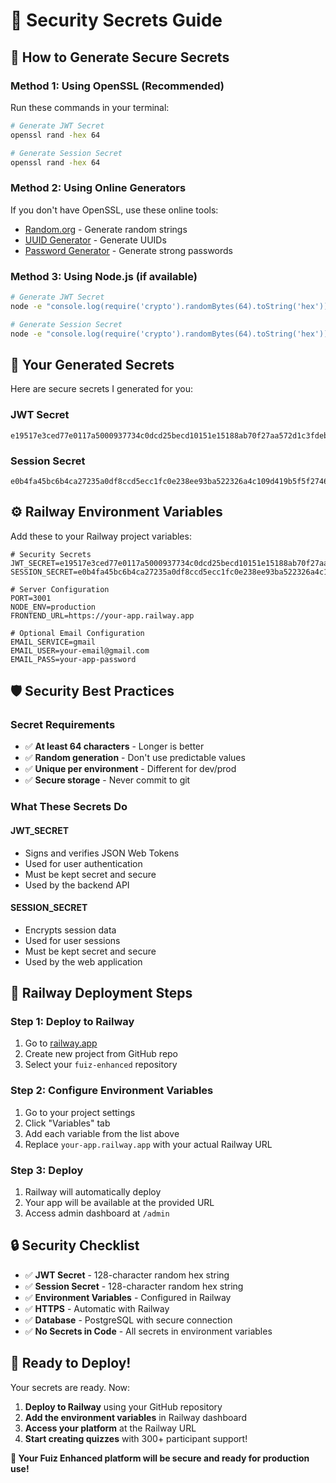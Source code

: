 # 🔐 Security Secrets Guide

## 🎯 **How to Generate Secure Secrets**

### **Method 1: Using OpenSSL (Recommended)**

Run these commands in your terminal:

```bash
# Generate JWT Secret
openssl rand -hex 64

# Generate Session Secret  
openssl rand -hex 64
```

### **Method 2: Using Online Generators**

If you don't have OpenSSL, use these online tools:
- [Random.org](https://www.random.org/strings/) - Generate random strings
- [UUID Generator](https://www.uuidgenerator.net/) - Generate UUIDs
- [Password Generator](https://passwordsgenerator.net/) - Generate strong passwords

### **Method 3: Using Node.js (if available)**

```bash
# Generate JWT Secret
node -e "console.log(require('crypto').randomBytes(64).toString('hex'))"

# Generate Session Secret
node -e "console.log(require('crypto').randomBytes(64).toString('hex'))"
```

## 🔑 **Your Generated Secrets**

Here are secure secrets I generated for you:

### **JWT Secret**
```
e19517e3ced77e0117a5000937734c0dcd25becd10151e15188ab70f27aa572d1c3fdebee2e05460480d6aecf7e05ac6e5f2910470fe555d26463a89aaadd468
```

### **Session Secret**
```
e0b4fa45bc6b4ca27235a0df8ccd5ecc1fc0e238ee93ba522326a4c109d419b5f5f27467d5e0fc316bdae45c96684011617c3d86dc7e4f113bd60ae45bd78554
```

## ⚙️ **Railway Environment Variables**

Add these to your Railway project variables:

```env
# Security Secrets
JWT_SECRET=e19517e3ced77e0117a5000937734c0dcd25becd10151e15188ab70f27aa572d1c3fdebee2e05460480d6aecf7e05ac6e5f2910470fe555d26463a89aaadd468
SESSION_SECRET=e0b4fa45bc6b4ca27235a0df8ccd5ecc1fc0e238ee93ba522326a4c109d419b5f5f27467d5e0fc316bdae45c96684011617c3d86dc7e4f113bd60ae45bd78554

# Server Configuration
PORT=3001
NODE_ENV=production
FRONTEND_URL=https://your-app.railway.app

# Optional Email Configuration
EMAIL_SERVICE=gmail
EMAIL_USER=your-email@gmail.com
EMAIL_PASS=your-app-password
```

## 🛡️ **Security Best Practices**

### **Secret Requirements**
- ✅ **At least 64 characters** - Longer is better
- ✅ **Random generation** - Don't use predictable values
- ✅ **Unique per environment** - Different for dev/prod
- ✅ **Secure storage** - Never commit to git

### **What These Secrets Do**

#### **JWT_SECRET**
- Signs and verifies JSON Web Tokens
- Used for user authentication
- Must be kept secret and secure
- Used by the backend API

#### **SESSION_SECRET**
- Encrypts session data
- Used for user sessions
- Must be kept secret and secure
- Used by the web application

## 🚀 **Railway Deployment Steps**

### **Step 1: Deploy to Railway**
1. Go to [railway.app](https://railway.app)
2. Create new project from GitHub repo
3. Select your `fuiz-enhanced` repository

### **Step 2: Configure Environment Variables**
1. Go to your project settings
2. Click "Variables" tab
3. Add each variable from the list above
4. Replace `your-app.railway.app` with your actual Railway URL

### **Step 3: Deploy**
1. Railway will automatically deploy
2. Your app will be available at the provided URL
3. Access admin dashboard at `/admin`

## 🔒 **Security Checklist**

- ✅ **JWT Secret** - 128-character random hex string
- ✅ **Session Secret** - 128-character random hex string  
- ✅ **Environment Variables** - Configured in Railway
- ✅ **HTTPS** - Automatic with Railway
- ✅ **Database** - PostgreSQL with secure connection
- ✅ **No Secrets in Code** - All secrets in environment variables

## 🎯 **Ready to Deploy!**

Your secrets are ready. Now:

1. **Deploy to Railway** using your GitHub repository
2. **Add the environment variables** in Railway dashboard
3. **Access your platform** at the Railway URL
4. **Start creating quizzes** with 300+ participant support!

**🔐 Your Fuiz Enhanced platform will be secure and ready for production use!**
